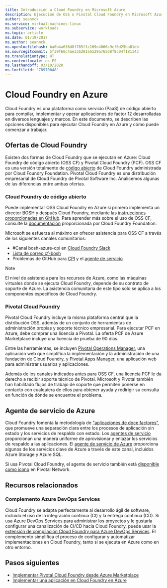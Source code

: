 ```yaml
---
title: Introducción a Cloud Foundry en Microsoft Azure
description: Ejecución de OSS o Pivotal Cloud Foundry en Microsoft Azure
author: seanmck
ms.service: virtual-machines-linux
ms.subservice: workloads
ms.topic: article
ms.date: 01/19/2017
ms.author: seanmck
ms.openlocfilehash: ba0b4a636d8f785f1c169e4066c9cf6d25ba81db
ms.sourcegitcommit: 5f39f60c4ae33b20156529a765b8f8c04f181143
ms.translationtype: HT
ms.contentlocale: es-ES
ms.lasthandoff: 03/10/2020
ms.locfileid: "78970048"
---
```

# <a name="cloud-foundry-on-azure"></a>Cloud Foundry en Azure

Cloud Foundry es una plataforma como servicio (PaaS) de código abierto para compilar, implementar y operar aplicaciones de factor 12 desarrolladas en diversos lenguajes y marcos. En este documento, se describen las opciones disponibles para ejecutar Cloud Foundry en Azure y cómo puede comenzar a trabajar.

## <a name="cloud-foundry-offerings"></a>Ofertas de Cloud Foundry

Existen dos formas de Cloud Foundry que se ejecutan en Azure: Cloud Foundry de código abierto (OSS CF) y Pivotal Cloud Foundry (PCF). OSS CF es una versión totalmente de [código abierto](https://github.com/cloudfoundry) de Cloud Foundry administrada por Cloud Foundry Foundation. Pivotal Cloud Foundry es una distribución empresarial de Cloud Foundry de Pivotal Software Inc. Analicemos algunas de las diferencias entre ambas ofertas.

### <a name="open-source-cloud-foundry"></a>Cloud Foundry de código abierto

Puede implementar OSS Cloud Foundry en Azure si primero implementa un director BOSH y después Cloud Foundry, mediante las [instrucciones proporcionadas en GitHub](https://github.com/cloudfoundry-incubator/bosh-azure-cpi-release/blob/master/docs/guidance.md). Para aprender más sobre el uso de OSS CF, consulte la [documentación](https://docs.cloudfoundry.org/) proporcionada por Cloud Foundry Foundation.

Microsoft se esfuerza al máximo en ofrecer asistencia para OSS CF a través de los siguientes canales comunitarios:

- #<a name="bosh-azure-cpi-channel-on-cloud-foundry-slack"></a>Canal bosh-azure-cpi en [Cloud Foundry Slack](https://slack.cloudfoundry.org/)
- [Lista de correo cf-bosh](https://lists.cloudfoundry.org/pipermail/cf-bosh)
- Problemas de GitHub para [CPI](https://github.com/cloudfoundry-incubator/bosh-azure-cpi-release/issues) y el [agente de servicio](https://github.com/Azure/meta-azure-service-broker/issues)

>[!NOTE]
> El nivel de asistencia para los recursos de Azure, como las máquinas virtuales donde se ejecuta Cloud Foundry, depende de su contrato de soporte de Azure. La asistencia comunitaria de este tipo solo se aplica a los componentes específicos de Cloud Foundry.

### <a name="pivotal-cloud-foundry"></a>Pivotal Cloud Foundry

Pivotal Cloud Foundry incluye la misma plataforma central que la distribución OSS, además de un conjunto de herramientas de administración propias y soporte técnico empresarial. Para ejecutar PCF en Azure, debe comprar una licencia a Pivotal. La oferta PCF de Azure Marketplace incluye una licencia de prueba de 90 días.

Entre las herramientas, se incluyen [Pivotal Operations Manager](https://docs.pivotal.io/pivotalcf/customizing/), una aplicación web que simplifica la implementación y la administración de una fundación de Cloud Foundry, y [Pivotal Apps Manager](https://docs.pivotal.io/pivotalcf/console/), una aplicación web para administrar usuarios y aplicaciones.

Además de los canales indicados antes para OSS CF, una licencia PCF le da derecho a recibir soporte técnico de Pivotal. Microsoft y Pivotal también han habilitado flujos de trabajo de soporte que permiten ponerse en contacto con cualquiera de ellos para obtener ayuda y redirigir su consulta en función de dónde se encuentre el problema.

## <a name="azure-service-broker"></a>Agente de servicio de Azure

Cloud Foundry fomenta la metodología de ["aplicaciones de doce factores"](https://12factor.net/), que promueve una separación clara entre los procesos de aplicación sin estado y los servicios de respaldo con estado. Los [agentes de servicio](https://docs.cloudfoundry.org/services/api.html) proporcionan una manera uniforme de aprovisionar y enlazar los servicios de respaldo a las aplicaciones. El [agente de servicio de Azure](https://github.com/Azure/meta-azure-service-broker) proporciona algunos de los servicios clave de Azure a través de este canal, incluidos Azure Storage y Azure SQL.

Si usa Pivotal Cloud Foundry, el agente de servicio también está [disponible como icono](https://docs.pivotal.io/azure-sb/installing.html) en Pivotal Network.

## <a name="related-resources"></a>Recursos relacionados

### <a name="azure-devops-services-plugin"></a>Complemento Azure DevOps Services

Cloud Foundry se adapta perfectamente al desarrollo ágil de software, incluido el uso de la integración continua (CI) y la entrega continua (CD). Si usa Azure DevOps Services para administrar los proyectos y le gustaría configurar una canalización de CI/CD hacia Cloud Foundry, puede usar la [extensión de compilación Cloud Foundry para Azure DevOps Services](https://marketplace.visualstudio.com/items?itemName=ms-vsts.cloud-foundry-build-extension). El complemento simplifica el proceso de configurar y automatizar implementaciones en Cloud Foundry, tanto si se ejecuta en Azure como en otro entorno.

## <a name="next-steps"></a>Pasos siguientes

- [Implementar Pivotal Cloud Foundry desde Azure Marketplace](https://azure.microsoft.com/marketplace/partners/pivotal/pivotal-cloud-foundryazure-pcf/)
- [Implementar una aplicación en Cloud Foundry en Azure](./cloudfoundry-deploy-your-first-app.md)
